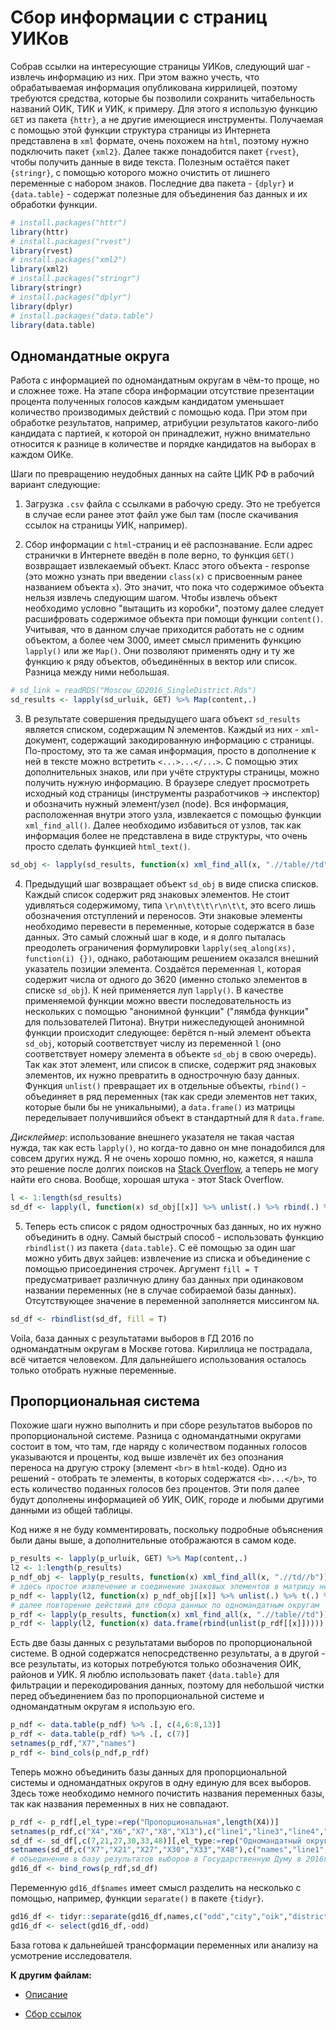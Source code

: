 # Сбор информации с страниц УИКов

Собрав ссылки на интересующие страницы УИКов, следующий шаг - извлечь информацию из них. При этом важно учесть, что обрабатываемая информация опубликована киррилицей, поэтому требуются средства, которые бы позволили сохранить читабельность названий ОИК, ТИК и УИК, к примеру. Для этого я использую функцию `GET` из пакета `{httr}`, а не другие имеющиеся инструменты. Получаемая с помощью этой функции структура страницы из Интернета представлена в `xml` формате, очень похожем на `html`, поэтому нужно подключить пакет `{xml2}`. Далее также понадобится пакет `{rvest}`, чтобы получить данные в виде текста. Полезным остаётся пакет `{stringr}`, с помощью которого можно очистить от лишнего переменные с набором знаков. Последние два пакета - `{dplyr}` и `{data.table}` - содержат полезные для объединения баз данных и их обработки функции.

```r
# install.packages("httr")
library(httr)
# install.packages("rvest")
library(rvest)
# install.packages("xml2")
library(xml2)
# install.packages("stringr")
library(stringr)
# install.packages("dplyr")
library(dplyr)
# install.packages("data.table")
library(data.table)
```

## Одномандатные округа

Работа с информацией по одномандатным округам в чём-то проще, но и сложнее тоже. На этапе сбора информации отсутствие презентации процента полученных голосов каждым кандидатом уменьшает количество производимых действий с помощью кода. При этом при обработке результатов, например, атрибуции результатов какого-либо кандидата с партией, к которой он принадлежит, нужно внимательно относится к разнице в количестве и порядке кандидатов на выборах в каждом ОИКе.

Шаги по превращению неудобных данных на сайте ЦИК РФ в рабочий вариант следующие:

1. Загрузка `.csv` файла с ссылками в рабочую среду. Это не требуется в случае если ранее этот файл уже был там (после скачивания ссылок на страницы УИК, например).

2. Сбор информации с `html`-страниц и её распознавание. Если адрес странички в Интернете введён в поле верно, то функция `GET()` возвращает извлекаемый объект. Класс этого объекта - response (это можно узнать при введении `class(x)` с присвоенным ранее названием объекта `x`). Это значит, что пока что содержимое объекта нельзя извлечь следующим шагом. Чтобы извлечь объект необходимо условно "вытащить из коробки", поэтому далее следует расшифровать содержимое объекта при помощи функции `content()`. Учитывая, что в данном случае приходится работать не с одним объектом, а более чем 3000, имеет смысл применить функцию `lapply()` или же `Map()`. Они позволяют применять одну и ту же функцию к ряду объектов, объединённых в вектор или список. Разница между ними небольшая.
```r
# sd_link = readRDS("Moscow_GD2016_SingleDistrict.Rds")
sd_results <- lapply(sd_urluik, GET) %>% Map(content,.)
```

3. В результате совершения предыдущего шага объект `sd_results` является списком, содержащим N элементов. Каждый из них - `xml`-документ, содержащий закодированную информацию с страницы. По-простому, это та же самая информация, просто в дополнение к ней в тексте можно встретить `<...>...</...>`. С помощью этих дополнительных знаков, или при учёте структуры страницы, можно получить нужную информацию. В браузере следует просмотреть исходный код страницы (инструменты разработчиков -> инспектор) и обозначить нужный элемент/узел (node). Вся информация, расположенная внутри этого узла, извлекается с помощью функции `xml_find_all()`. Далее необходимо избавиться от узлов, так как информация более не представлена в виде структуры, что очень просто сделать функцией `html_text()`.

```r
sd_obj <- lapply(sd_results, function(x) xml_find_all(x, ".//table//td")) %>% lapply(., html_text)
```

4. Предыдущий шаг возвращает объект `sd_obj` в виде списка списков. Каждый список содержит ряд знаковых элементов. Не стоит удивляться содержимому, типа `\r\n\t\t\t\r\n\t\t`, это всего лишь обозначения отступлений и переносов. Эти знаковые элементы необходимо перевести в переменные, которые содержатся в базе данных. Это самый сложный шаг в коде, и я долго пыталась преодолеть ограничения формулировки `lapply(seq_along(xs), function(i) {})`, однако, работающим решением оказался внешний указатель позиции элемента. Создаётся переменная `l`, которая содержит числа от одного до 3620 (именно столько элементов в списке `sd_obj`). К ней применяется луп `lapply()`. В качестве применяемой функции можно ввести последовательность из нескольких с помощью "анонимной функции" ("лямбда функции" для пользователей Питона). Внутри нижеследующей анонимной функции происходит следующее: берётся n-ный элемент объекта `sd_obj`, который соответствует числу из переменной `l` (оно соответствует номеру элемента в объекте `sd_obj` в свою очередь). Так как этот элемент, или список в списке, содержит ряд знаковых элементов, их нужно превратить в однострочную базу данных. Функция `unlist()` превращает их в отдельные объекты, `rbind()` - объединяет в ряд переменных (так как среди элементов нет таких, которые были бы не уникальными), а `data.frame()` из матрицы переделывает получившийся объект в стандартный для `R` `data.frame`.

*Дисклеймер*: использование внешнего указателя не такая частая нужда, так как есть `lapply()`, но когда-то давно он мне понадобился для совсем других нужд. Я не очень хорошо помню, но, кажется, я нашла это решение после долгих поисков на [Stack Overflow](https://stackoverflow.com/questions/tagged/r "Newest 'r' Questions - Stack Overflow"), а теперь не могу найти его снова. Вообще, хорошая штука - этот Stack Overflow.

```r
l <- 1:length(sd_results)
sd_df <- lapply(l, function(x) sd_obj[[x]] %>% unlist(.) %>% rbind(.) %>% data.frame(.))
```

5. Теперь есть список с рядом однострочных баз данных, но их нужно объединить в одну. Самый быстрый способ - использовать функцию `rbindlist()` из пакета `{data.table}`. С её помощью за один шаг можно убить двух зайцев: извлечение из списка и объединение с помощью присоединения строчек. Аргумент `fill = T` предусматривает различную длину баз данных при одинаковом названии переменных (не в случае собираемой базы данных). Отсутствующее значение в переменной заполняется миссингом `NA`.

```r
sd_df <- rbindlist(sd_df, fill = T)
```

Voila, база данных с результатами выборов в ГД 2016 по одномандатным округам в Москве готова. Кириллица не пострадала, всё читается человеком. Для дальнейшего использования осталось только отобрать нужные переменные.

## Пропорциональная система

Похожие шаги нужно выполнить и при сборе результатов выборов по пропорциональной системе. Разница с одномандатными округами состоит в том, что там, где наряду с количеством поданных голосов указываются и проценты, код выше извлечёт их без опознания переноса на другую строку (элемент `<br>` в `html`-коде). Одно из решений - отобрать те элементы, в которых содержатся `<b>...</b>`, то есть количество поданных голосов без процентов. Эти поля далее будут дополнены информацией об УИК, ОИК, городе и любыми другими данными из общей таблицы. 

Код ниже я не буду комментировать, поскольку подробные объяснения были даны выше, а дополнительные отображаются в самом коде. 

```r
p_results <- lapply(p_urluik, GET) %>% Map(content,.)
l2 <- 1:length(p_results)
p_ndf_obj <- lapply(p_results, function(x) xml_find_all(x, ".//td//b")) %>% lapply(., html_text)
# здесь простое извлечение и соединение знаковых элементов в матрицу не подойдёт, дополнительно нужно транспонировать матрицу перед тем, как перевести её в формат базы данных
p_ndf <- lapply(l2, function(x) p_ndf_obj[[x]] %>% unlist(.) %>% t(.) %>% data.frame(.)) %>% rbindlist(., fill = T)
# далее повторение действий для сбора данных по одномандатным округам
p_rdf <- lapply(p_results, function(x) xml_find_all(x, ".//table//td")) %>% lapply(., html_text)
p_rdf <- lapply(l2, function(x) data.frame(rbind(unlist(p_rdf[[x]])))) %>% rbindlist(., fill = T)
```

Есть две базы данных с результатами выборов по пропорциональной системе. В одной содержатся непосредственно результаты, а в другой - все результаты, из которых потребуются только обозначения ОИК, районов и УИК. Я люблю использовать пакет `{data.table}` для фильтрации и перекодирования данных, поэтому для небольшой чистки перед объединением баз по пропорциональной системе и одномандатным округам я использую его.

```r
p_ndf <- data.table(p_ndf) %>% .[, c(4,6:8,13)]
p_rdf <- data.table(p_rdf) %>% .[, c(7)]
setnames(p_rdf,"X7","names")
p_rdf <- bind_cols(p_ndf,p_rdf)
```

Теперь можно объединить базы данных для пропорциональной системы и одномандатных округов в одну единую для всех выборов. Здесь тоже необходимо немного почистить названия переменных базы, так как названия переменных в них не совпадают.

```r
p_rdf <- p_rdf[,el_type:=rep("Пропорциональная",length(X4))]
setnames(p_rdf,c("X4","X6","X7","X8","X13"),c("line1","line3","line4","line5","line10"))
sd_df <- sd_df[,c(7,21,27,30,33,48)][,el_type:=rep("Одномандатный округ",length(X21))]
setnames(sd_df,c("X7","X21","X27","X30","X33","X48"),c("names","line1","line3","line4","line5","line10"))
# объединение в базу результатов выборов в Государственную Думу в 2016г. по партийным спискам и одномандатным округам
gd16_df <- bind_rows(p_rdf,sd_df)
```

Переменную `gd16_df$names` имеет смысл разделить на несколько с помощью, например, функции `separate()` в пакете `{tidyr}`. 
```r
gd16_df <- tidyr::separate(gd16_df,names,c("odd","city","oik","district","uik"),sep = ">")
gd16_df <- select(gd16_df,-odd)
```

База готова к дальнейшей трансформации переменных или анализу на усмотрение исследователя.

**К другим файлам:**

* [Описание](README.md)

* [Сбор ссылок](link_collection.Rmd)
